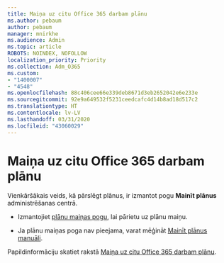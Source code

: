 ```yaml
---
title: Maiņa uz citu Office 365 darbam plānu
ms.author: pebaum
author: pebaum
manager: mnirkhe
ms.audience: Admin
ms.topic: article
ROBOTS: NOINDEX, NOFOLLOW
localization_priority: Priority
ms.collection: Adm_O365
ms.custom:
- "1400007"
- "4548"
ms.openlocfilehash: 88c406cee66e339deb8671d3eb2652042e6e233e
ms.sourcegitcommit: 92e9a649532f5231ceedcafc4d14b8ad18d517c2
ms.translationtype: HT
ms.contentlocale: lv-LV
ms.lasthandoff: 03/31/2020
ms.locfileid: "43060029"
---
```

# <a name="switch-to-a-different-office-365-for-business-plan"></a>Maiņa uz citu Office 365 darbam plānu

Vienkāršākais veids, kā pārslēgt plānus, ir izmantot pogu **Mainīt plānus** administrēšanas centrā.

- Izmantojiet [plānu maiņas pogu](https://docs.microsoft.com/microsoft-365/commerce/subscriptions/switch-to-a-different-plan?view=o365-worldwide#use-the-switch-plans-button), lai pārietu uz plānu maiņu. 

- Ja plānu maiņas poga nav pieejama, varat mēģināt [Mainīt plānus manuāli](https://docs.microsoft.com/microsoft-365/commerce/subscriptions/switch-to-a-different-plan?view=o365-worldwide#the-switch-plans-button-isnt-there). 

Papildinformāciju skatiet rakstā [Maiņa uz citu Office 365 darbam plānu](https://docs.microsoft.com/microsoft-365/commerce/subscriptions/switch-to-a-different-plan?view=o365-worldwide).
